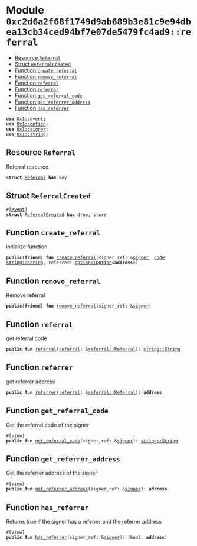 
<a id="0xc2d6a2f68f1749d9ab689b3e81c9e94dbea13cb34ced94bf7e07de5479fc4ad9_referral"></a>

# Module `0xc2d6a2f68f1749d9ab689b3e81c9e94dbea13cb34ced94bf7e07de5479fc4ad9::referral`



-  [Resource `Referral`](#0xc2d6a2f68f1749d9ab689b3e81c9e94dbea13cb34ced94bf7e07de5479fc4ad9_referral_Referral)
-  [Struct `ReferralCreated`](#0xc2d6a2f68f1749d9ab689b3e81c9e94dbea13cb34ced94bf7e07de5479fc4ad9_referral_ReferralCreated)
-  [Function `create_referral`](#0xc2d6a2f68f1749d9ab689b3e81c9e94dbea13cb34ced94bf7e07de5479fc4ad9_referral_create_referral)
-  [Function `remove_referral`](#0xc2d6a2f68f1749d9ab689b3e81c9e94dbea13cb34ced94bf7e07de5479fc4ad9_referral_remove_referral)
-  [Function `referral`](#0xc2d6a2f68f1749d9ab689b3e81c9e94dbea13cb34ced94bf7e07de5479fc4ad9_referral_referral)
-  [Function `referrer`](#0xc2d6a2f68f1749d9ab689b3e81c9e94dbea13cb34ced94bf7e07de5479fc4ad9_referral_referrer)
-  [Function `get_referral_code`](#0xc2d6a2f68f1749d9ab689b3e81c9e94dbea13cb34ced94bf7e07de5479fc4ad9_referral_get_referral_code)
-  [Function `get_referrer_address`](#0xc2d6a2f68f1749d9ab689b3e81c9e94dbea13cb34ced94bf7e07de5479fc4ad9_referral_get_referrer_address)
-  [Function `has_referrer`](#0xc2d6a2f68f1749d9ab689b3e81c9e94dbea13cb34ced94bf7e07de5479fc4ad9_referral_has_referrer)


<pre><code><b>use</b> <a href="">0x1::event</a>;
<b>use</b> <a href="">0x1::option</a>;
<b>use</b> <a href="">0x1::signer</a>;
<b>use</b> <a href="">0x1::string</a>;
</code></pre>



<a id="0xc2d6a2f68f1749d9ab689b3e81c9e94dbea13cb34ced94bf7e07de5479fc4ad9_referral_Referral"></a>

## Resource `Referral`

Referral resource


<pre><code><b>struct</b> <a href="referral.md#0xc2d6a2f68f1749d9ab689b3e81c9e94dbea13cb34ced94bf7e07de5479fc4ad9_referral_Referral">Referral</a> <b>has</b> key
</code></pre>



<a id="0xc2d6a2f68f1749d9ab689b3e81c9e94dbea13cb34ced94bf7e07de5479fc4ad9_referral_ReferralCreated"></a>

## Struct `ReferralCreated`



<pre><code>#[<a href="">event</a>]
<b>struct</b> <a href="referral.md#0xc2d6a2f68f1749d9ab689b3e81c9e94dbea13cb34ced94bf7e07de5479fc4ad9_referral_ReferralCreated">ReferralCreated</a> <b>has</b> drop, store
</code></pre>



<a id="0xc2d6a2f68f1749d9ab689b3e81c9e94dbea13cb34ced94bf7e07de5479fc4ad9_referral_create_referral"></a>

## Function `create_referral`

initialize function


<pre><code><b>public</b>(<b>friend</b>) <b>fun</b> <a href="referral.md#0xc2d6a2f68f1749d9ab689b3e81c9e94dbea13cb34ced94bf7e07de5479fc4ad9_referral_create_referral">create_referral</a>(signer_ref: &<a href="">signer</a>, <a href="">code</a>: <a href="_String">string::String</a>, referrer: <a href="_Option">option::Option</a>&lt;<b>address</b>&gt;)
</code></pre>



<a id="0xc2d6a2f68f1749d9ab689b3e81c9e94dbea13cb34ced94bf7e07de5479fc4ad9_referral_remove_referral"></a>

## Function `remove_referral`

Remove referral


<pre><code><b>public</b>(<b>friend</b>) <b>fun</b> <a href="referral.md#0xc2d6a2f68f1749d9ab689b3e81c9e94dbea13cb34ced94bf7e07de5479fc4ad9_referral_remove_referral">remove_referral</a>(signer_ref: &<a href="">signer</a>)
</code></pre>



<a id="0xc2d6a2f68f1749d9ab689b3e81c9e94dbea13cb34ced94bf7e07de5479fc4ad9_referral_referral"></a>

## Function `referral`

get referral code


<pre><code><b>public</b> <b>fun</b> <a href="referral.md#0xc2d6a2f68f1749d9ab689b3e81c9e94dbea13cb34ced94bf7e07de5479fc4ad9_referral">referral</a>(<a href="referral.md#0xc2d6a2f68f1749d9ab689b3e81c9e94dbea13cb34ced94bf7e07de5479fc4ad9_referral">referral</a>: &<a href="referral.md#0xc2d6a2f68f1749d9ab689b3e81c9e94dbea13cb34ced94bf7e07de5479fc4ad9_referral_Referral">referral::Referral</a>): <a href="_String">string::String</a>
</code></pre>



<a id="0xc2d6a2f68f1749d9ab689b3e81c9e94dbea13cb34ced94bf7e07de5479fc4ad9_referral_referrer"></a>

## Function `referrer`

get referrer address


<pre><code><b>public</b> <b>fun</b> <a href="referral.md#0xc2d6a2f68f1749d9ab689b3e81c9e94dbea13cb34ced94bf7e07de5479fc4ad9_referral_referrer">referrer</a>(<a href="referral.md#0xc2d6a2f68f1749d9ab689b3e81c9e94dbea13cb34ced94bf7e07de5479fc4ad9_referral">referral</a>: &<a href="referral.md#0xc2d6a2f68f1749d9ab689b3e81c9e94dbea13cb34ced94bf7e07de5479fc4ad9_referral_Referral">referral::Referral</a>): <b>address</b>
</code></pre>



<a id="0xc2d6a2f68f1749d9ab689b3e81c9e94dbea13cb34ced94bf7e07de5479fc4ad9_referral_get_referral_code"></a>

## Function `get_referral_code`

Get the referral code of the signer


<pre><code>#[view]
<b>public</b> <b>fun</b> <a href="referral.md#0xc2d6a2f68f1749d9ab689b3e81c9e94dbea13cb34ced94bf7e07de5479fc4ad9_referral_get_referral_code">get_referral_code</a>(signer_ref: &<a href="">signer</a>): <a href="_String">string::String</a>
</code></pre>



<a id="0xc2d6a2f68f1749d9ab689b3e81c9e94dbea13cb34ced94bf7e07de5479fc4ad9_referral_get_referrer_address"></a>

## Function `get_referrer_address`

Get the referrer address of the signer


<pre><code>#[view]
<b>public</b> <b>fun</b> <a href="referral.md#0xc2d6a2f68f1749d9ab689b3e81c9e94dbea13cb34ced94bf7e07de5479fc4ad9_referral_get_referrer_address">get_referrer_address</a>(signer_ref: &<a href="">signer</a>): <b>address</b>
</code></pre>



<a id="0xc2d6a2f68f1749d9ab689b3e81c9e94dbea13cb34ced94bf7e07de5479fc4ad9_referral_has_referrer"></a>

## Function `has_referrer`

Returns true if the signer has a referrer and the referrer address


<pre><code>#[view]
<b>public</b> <b>fun</b> <a href="referral.md#0xc2d6a2f68f1749d9ab689b3e81c9e94dbea13cb34ced94bf7e07de5479fc4ad9_referral_has_referrer">has_referrer</a>(signer_ref: &<a href="">signer</a>): (bool, <b>address</b>)
</code></pre>
